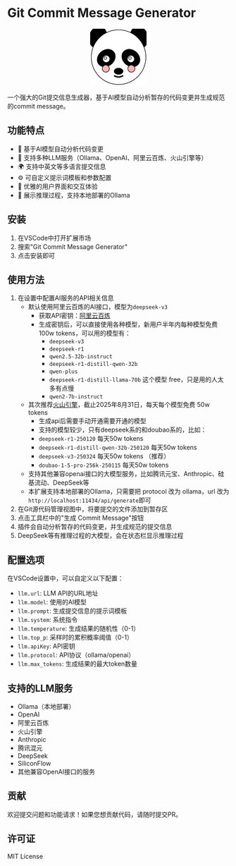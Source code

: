 # Git Commit Message Generator

<p align="center">
  <img src="media/panda-avatar.png" alt="Git Commit Message Generator Logo" width="128" height="128">
</p>

一个强大的Git提交信息生成器，基于AI模型自动分析暂存的代码变更并生成规范的commit message。

## 功能特点

- 🤖 基于AI模型自动分析代码变更
- 🔄 支持多种LLM服务（Ollama、OpenAI、阿里云百炼、火山引擎等）
- 🌍 支持中英文等多语言提交信息
- ⚙️ 可自定义提示词模板和参数配置
- 🎨 优雅的用户界面和交互体验
- 🚀 展示推理过程，支持本地部署的Ollama

## 安装

1. 在VSCode中打开扩展市场
2. 搜索"Git Commit Message Generator"
3. 点击安装即可

## 使用方法

1. 在设置中配置AI服务的API相关信息
   - 默认使用阿里云百炼的AI接口，模型为`deepseek-v3`
     - 获取API密钥：[阿里云百炼](https://bailian.console.aliyun.com/?apiKey=1#/api-key)
     - 生成密钥后，可以直接使用各种模型，新用户半年内每种模型免费 100w tokens，可以用的模型有：
       - `deepseek-v3`
       - `deepseek-r1`
       - `qwen2.5-32b-instruct`
       - `deepseek-r1-distill-qwen-32b`
       - `qwen-plus`
       - `deepseek-r1-distill-llama-70b` 这个模型 free，只是用的人太多有点慢
       - `qwen2-7b-instruct`
   - 其次推荐[火山引擎](https://console.volcengine.com/ark/region:ark+cn-beijing/apiKey?apikey=%7B%7D)，截止2025年8月31日，每天每个模型免费 50w tokens
     - 生成api后需要手动开通需要开通的模型
     - 支持的模型较少，只有deepseek系的和doubao系的，比如：
     - `deepseek-r1-250120` 每天50w tokens
     - `deepseek-r1-distill-qwen-32b-250120` 每天50w tokens
     - `deepseek-v3-250324` 每天50w tokens （推荐）
     - `doubao-1-5-pro-256k-250115` 每天50w tokens
   - 支持其他兼容openai接口的大模型服务，比如腾讯元宝、Anthropic、硅基流动、DeepSeek等
   - 本扩展支持本地部署的Ollama，只需要把 protocol 改为 ollama，url 改为`http://localhost:11434/api/generate`即可
2. 在Git源代码管理视图中，将要提交的文件添加到暂存区
3. 点击工具栏中的"生成 Commit Message"按钮
4. 插件会自动分析暂存的代码变更，并生成规范的提交信息
5. DeepSeek等有推理过程的大模型，会在状态栏显示推理过程

## 配置选项

在VSCode设置中，可以自定义以下配置：

- `llm.url`: LLM API的URL地址
- `llm.model`: 使用的AI模型
- `llm.prompt`: 生成提交信息的提示词模板
- `llm.system`: 系统指令
- `llm.temperature`: 生成结果的随机性（0-1）
- `llm.top_p`: 采样时的累积概率阈值（0-1）
- `llm.apiKey`: API密钥
- `llm.protocol`: API协议（ollama/openai）
- `llm.max_tokens`: 生成结果的最大token数量

## 支持的LLM服务

- Ollama（本地部署）
- OpenAI
- 阿里云百炼
- 火山引擎
- Anthropic
- 腾讯混元
- DeepSeek
- SiliconFlow
- 其他兼容OpenAI接口的服务

## 贡献

欢迎提交问题和功能请求！如果您想贡献代码，请随时提交PR。

## 许可证

MIT License